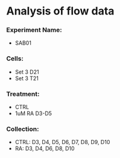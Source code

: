 # Analysis of flow data

### Experiment Name:
- SAB01

### Cells:
- Set 3 D21  
- Set 3 T21 
  
### Treatment:
- CTRL 
- 1uM RA D3-D5
  
### Collection:
- CTRL: D3, D4, D5, D6, D7, D8, D9, D10
- RA: D3, D4, D6, D8, D10
